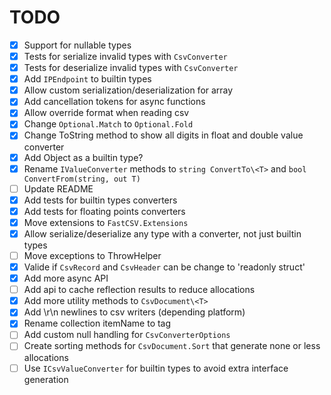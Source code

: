 # TODO

- [x] Support for nullable types
- [x] Tests for serialize invalid types with `CsvConverter`
- [x] Tests for deserialize invalid types with `CsvConverter`
- [x] Add ``IPEndpoint`` to builtin types
- [x] Allow custom serialization/deserialization for array
- [x] Add cancellation tokens for async functions
- [x] Allow override format when reading csv
- [x] Change ``Optional.Match`` to ``Optional.Fold``
- [x] Change ToString method to show all digits in float and double value converter
- [x] Add Object as a builtin type?
- [x] Rename ``IValueConverter`` methods to ``string ConvertTo\<T>`` and ``bool ConvertFrom(string, out T)``
- [ ] Update README
- [x] Add tests for builtin types converters
- [x] Add tests for floating points converters
- [x] Move extensions to ``FastCSV.Extensions``
- [x] Allow serialize/deserialize any type with a converter, not just builtin types
- [ ] Move exceptions to ThrowHelper
- [x] Valide if ``CsvRecord`` and ``CsvHeader`` can be change to 'readonly struct'
- [x] Add more async API
- [ ] Add api to cache reflection results to reduce allocations
- [x] Add more utility methods to ``CsvDocument\<T>``
- [x] Add \r\n newlines to csv writers (depending platform)
- [x] Rename collection itemName to tag
- [ ] Add custom null handling for ``CsvConverterOptions``
- [ ] Create sorting methods for ``CsvDocument.Sort`` that generate none or less allocations
- [ ] Use ``ICsvValueConverter`` for builtin types to avoid extra interface generation